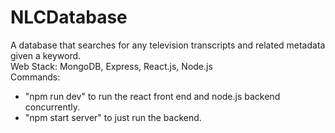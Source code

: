 # NLCDatabase
A database that searches for any television transcripts and related metadata given a keyword. <br />
Web Stack: MongoDB, Express, React.js, Node.js <br />
Commands: 
- "npm run dev" to run the react front end and node.js backend concurrently. 
- "npm start server" to just run the backend. 

